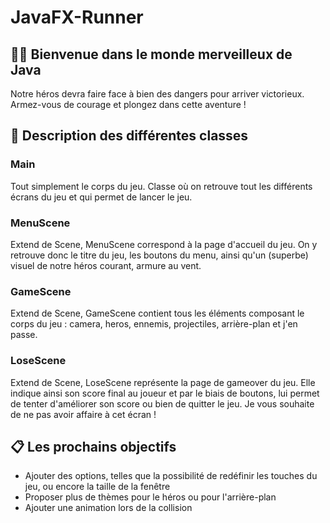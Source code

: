 # JavaFX-Runner

## 👨‍💻 Bienvenue dans le monde merveilleux de Java

Notre héros devra faire face à bien des dangers pour arriver victorieux. 
Armez-vous de courage et plongez dans cette aventure !

## 🧾 Description des différentes classes 
### Main

Tout simplement le corps du jeu. Classe où on retrouve tout les différents écrans du jeu et qui permet de lancer le jeu.

### MenuScene

Extend de Scene, MenuScene correspond à la page d'accueil du jeu. On y retrouve donc le titre du jeu, les boutons du menu, ainsi qu'un (superbe) visuel de notre héros courant, armure au vent.

### GameScene

Extend de Scene, GameScene contient tous les éléments composant le corps du jeu : camera, heros, ennemis, projectiles, arrière-plan et j'en passe.

### LoseScene

Extend de Scene, LoseScene représente la page de gameover du jeu. Elle indique ainsi son score final au joueur et par le biais de boutons, lui permet de tenter d'améliorer son score ou bien de quitter le jeu. Je vous souhaite de ne pas avoir affaire à cet écran !

## 📋 Les prochains objectifs 
- Ajouter des options, telles que la possibilité de redéfinir les touches du jeu, ou encore la taille de la fenêtre
- Proposer plus de thèmes pour le héros ou pour l'arrière-plan
- Ajouter une animation lors de la collision

